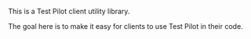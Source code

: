 This is a Test Pilot client utility library.

The goal here is to make it easy for clients to use Test Pilot in their code.
